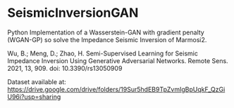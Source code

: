 # SeismicInversionGAN
Python Implementation of a Wasserstein-GAN with gradient penalty (WGAN-GP) so solve the Impedance Seismic Inversion of Marmosi2.

Wu, B.; Meng, D.; Zhao, H. Semi-Supervised Learning for Seismic Impedance Inversion Using Generative Adversarial Networks. Remote Sens. 2021, 13, 909. doi: 10.3390/rs13050909 

Dataset available at: https://drive.google.com/drive/folders/19Sur5hdEB9TpZvmIgBpUqkF_QzGiU96i?usp=sharing
